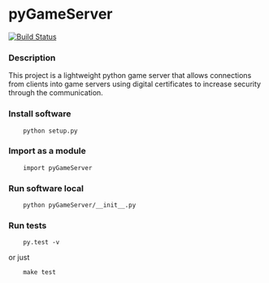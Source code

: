 # pyGameServer

[![Build Status](https://api.travis-ci.org/mulatinho/pyGameServer.svg?branch=master)](http://travis-ci.org/mulatinho/pyGameServer)

### Description

This project is a lightweight python game server that allows connections from
clients into game servers using digital certificates to increase security through
the communication.

### Install software

        python setup.py

### Import as a module

        import pyGameServer

### Run software local

        python pyGameServer/__init__.py

### Run tests

        py.test -v

or just

        make test
